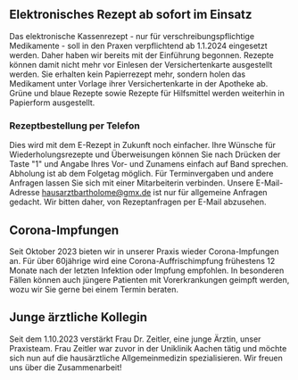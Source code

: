 ## Elektronisches Rezept ab sofort im Einsatz 
Das elektronische Kassenrezept - nur für verschreibungspflichtige Medikamente - soll in den Praxen verpflichtend ab 1.1.2024 eingesetzt werden. Daher haben wir bereits mit der Einführung begonnen. Rezepte können damit nicht mehr vor Einlesen der Versichertenkarte ausgestellt werden. Sie erhalten kein Papierrezept mehr, sondern holen das Medikament unter Vorlage ihrer Versichertenkarte in der Apotheke ab. Grüne und blaue Rezepte sowie Rezepte für Hilfsmittel werden weiterhin in Papierform ausgestellt.

### Rezeptbestellung per Telefon
Dies wird mit dem E-Rezept in Zukunft noch einfacher.  Ihre Wünsche für Wiederholungsrezepte und Überweisungen können Sie nach Drücken der Taste "1" und Angabe Ihres Vor- und Zunamens einfach auf Band sprechen. Abholung ist ab dem Folgetag möglich. Für Terminvergaben und andere Anfragen lassen Sie sich mit einer Mitarbeiterin verbinden. Unsere E-Mail-Adresse [hausarztbartholome@gmx.de](mailto:hausarztbartholome@gmx.de) ist nur für allgemeine Anfragen gedacht. Wir bitten daher, von Rezeptanfragen per E-Mail abzusehen.

## Corona-Impfungen
Seit Oktober 2023 bieten wir in unserer Praxis wieder  Corona-Impfungen an. Für über 60jährige wird eine Corona-Auffrischimpfung frühestens 12 Monate nach der letzten Infektion oder Impfung empfohlen. In besonderen Fällen können auch jüngere Patienten mit Vorerkrankungen geimpft werden, wozu wir Sie gerne bei einem Termin beraten. 

## Junge ärztliche Kollegin 
Seit dem 1.10.2023 verstärkt Frau Dr. Zeitler, eine junge Ärztin,  unser Praxisteam. Frau Zeitler war zuvor in der Uniklinik Aachen tätig und möchte sich nun auf die hausärztliche Allgemeinmedizin spezialisieren. Wir freuen uns über die Zusammenarbeit!



   





 
